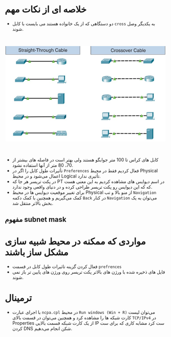<!-- <style>
    @font-face {
        font-family: "BNazanin";
        src: url("assets/fonts/BNazanin.ttf")
    }
    
    * {
        font-family: "BNazanin"
    }
</style> -->

# خلاصه ای از نکات مهم

* دو دستگاهی که از یک خانواده هستند می بایست با کابل  `cross`  به یکدیگر وصل شوند.

<br>
<p align="center">
    <img width="500" src="assets/pictures/01.png">
</p>
<br>

* کابل های کراس تا 100 متر جوابگو هستند ولی بهتر است در فاصله های بیشتر از 70، 80 متر از آنها استفاده نشود.
* تأثیرات طول کابل را اگر در `Preferences` فعال کردیم فقط در محیط Physical اعمال می‌شود و در محیط Logical تأثیری ندارد.
* در پکت تریسر هر جا که PT در اسم دیوایس های مشاهده کردیم به این معنی هست که که این دیوایس رو پکت تریسر طراحی کرده و در دنیای واقعی وجود ندارد.
* برای تغییر موقعیت دیوایس ها در محیط Physical از منو بالا و تب `Navigation` کمک می‌گیریم و همچنین با کمک دکمه `Back` در کنار `Navigation` می‌توان به یک بخش بالاتر منتقل شد.

## مفهوم subnet mask

# مواردی که ممکنه در محیط شبیه سازی مشکل ساز باشند
* فعال کردن گزینه تاثیرات طول کابل در قسمت `prefrences`
* فایل های ذخیره شده با ورژن های بالاتر پکت تریسر روی ورژن های پایین تر باز نمی شوند.

# ترمینال
* با اجرای عبارت `ncpa.cpl` در محیط `Run windows (Win + R)` می‌توان لیست کارت شبکه ها را مشاهده کرد و همچنین می‌توان در قسمت بالای `TCP/IPv4` در Properties از یک کارت شبکه قسمت بالایی IP ست کرد مشابه کاری که برای ست کردن DNS شکن انجام می‌دهیم.